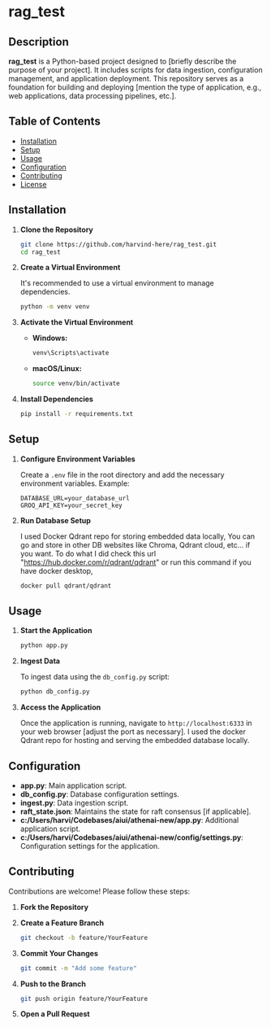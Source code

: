 # rag_test

## Description

**rag_test** is a Python-based project designed to [briefly describe the purpose of your project]. It includes scripts for data ingestion, configuration management, and application deployment. This repository serves as a foundation for building and deploying [mention the type of application, e.g., web applications, data processing pipelines, etc.].

## Table of Contents

- [Installation](#installation)
- [Setup](#setup)
- [Usage](#usage)
- [Configuration](#configuration)
- [Contributing](#contributing)
- [License](#license)

## Installation

1. **Clone the Repository**

   ```bash
   git clone https://github.com/harvind-here/rag_test.git
   cd rag_test
   ```

2. **Create a Virtual Environment**

   It's recommended to use a virtual environment to manage dependencies.

   ```bash
   python -m venv venv
   ```

3. **Activate the Virtual Environment**

   - **Windows:**

     ```bash
     venv\Scripts\activate
     ```

   - **macOS/Linux:**

     ```bash
     source venv/bin/activate
     ```

4. **Install Dependencies**

   ```bash
   pip install -r requirements.txt
   ```

## Setup

1. **Configure Environment Variables**

   Create a `.env` file in the root directory and add the necessary environment variables. Example:

   ```env
   DATABASE_URL=your_database_url
   GROQ_API_KEY=your_secret_key
   ```


2. **Run Database Setup**

   I used Docker Qdrant repo for storing embedded data locally, You can go and store in other DB websites like Chroma, Qdrant cloud, etc... if you want. To do what I did check this url             
   "https://hub.docker.com/r/qdrant/qdrant"  or run this command if you have docker desktop,

   ```bash
   docker pull qdrant/qdrant
   ```

## Usage

1. **Start the Application**

   ```bash
   python app.py
   ```

2. **Ingest Data**

   To ingest data using the `db_config.py` script:

   ```bash
   python db_config.py
   ```

3. **Access the Application**

   Once the application is running, navigate to `http://localhost:6333` in your web browser [adjust the port as necessary]. I used the docker Qdrant repo for hosting and serving the embedded database locally.
## Configuration

- **app.py**: Main application script.
- **db_config.py**: Database configuration settings.
- **ingest.py**: Data ingestion script.
- **raft_state.json**: Maintains the state for raft consensus [if applicable].
- **c:/Users/harvi/Codebases/aiui/athenai-new/app.py**: Additional application script.
- **c:/Users/harvi/Codebases/aiui/athenai-new/config/settings.py**: Configuration settings for the application.

## Contributing

Contributions are welcome! Please follow these steps:

1. **Fork the Repository**

2. **Create a Feature Branch**

   ```bash
   git checkout -b feature/YourFeature
   ```

3. **Commit Your Changes**

   ```bash
   git commit -m "Add some feature"
   ```

4. **Push to the Branch**

   ```bash
   git push origin feature/YourFeature
   ```

5. **Open a Pull Request**
